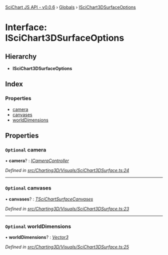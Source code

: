 [SciChart JS API - v0.0.6](../README.md) › [Globals](../globals.md) › [ISciChart3DSurfaceOptions](iscichart3dsurfaceoptions.md)

# Interface: ISciChart3DSurfaceOptions

## Hierarchy

* **ISciChart3DSurfaceOptions**

## Index

### Properties

* [camera](iscichart3dsurfaceoptions.md#optional-camera)
* [canvases](iscichart3dsurfaceoptions.md#optional-canvases)
* [worldDimensions](iscichart3dsurfaceoptions.md#optional-worlddimensions)

## Properties

### `Optional` camera

• **camera**? : *[ICameraController](icameracontroller.md)*

*Defined in [src/Charting3D/Visuals/SciChart3DSurface.ts:24](https://github.com/ABTSoftware/SciChart.Dev/blob/34ff3115c2/Web/src/SciChart/src/Charting3D/Visuals/SciChart3DSurface.ts#L24)*

___

### `Optional` canvases

• **canvases**? : *[TSciChartSurfaceCanvases](../globals.md#tscichartsurfacecanvases)*

*Defined in [src/Charting3D/Visuals/SciChart3DSurface.ts:23](https://github.com/ABTSoftware/SciChart.Dev/blob/34ff3115c2/Web/src/SciChart/src/Charting3D/Visuals/SciChart3DSurface.ts#L23)*

___

### `Optional` worldDimensions

• **worldDimensions**? : *[Vector3](../classes/vector3.md)*

*Defined in [src/Charting3D/Visuals/SciChart3DSurface.ts:25](https://github.com/ABTSoftware/SciChart.Dev/blob/34ff3115c2/Web/src/SciChart/src/Charting3D/Visuals/SciChart3DSurface.ts#L25)*
